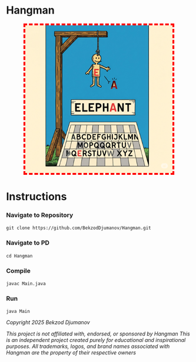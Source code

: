 # Hangman
<p align="center">
  <img src="Hangman.png" alt="Hangman Logo" style="border: 5px dashed red; width: 400px;" />
</p>

# Instructions

### Navigate to Repository
```
git clone https://github.com/BekzodDjumanov/Hangman.git
```

### Navigate to PD
```
cd Hangman
```

### Compile
```
javac Main.java
```

### Run
```
java Main
```

_Copyright 2025 Bekzod Djumanov_

_This project is not affiliated with, endorsed, or sponsored by Hangman_
_This is an independent project created purely for educational and inspirational purposes._
_All trademarks, logos, and brand names associated with Hangman are the property of their respective owners_


